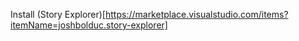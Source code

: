 Install (Story Explorer)[https://marketplace.visualstudio.com/items?itemName=joshbolduc.story-explorer]

